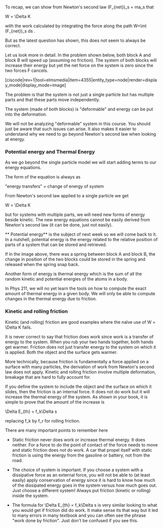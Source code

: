 To recap, we can show from Newton's second law <lrn-math>(F_{net})_s = ma_s </lrn-math> that  

<lrn-math> W = \Delta K </lrn-math>

with the work calculated by integrating the force along the path <lrn-math>W=\int (F_{net})_s ds </lrn-math>.

But as the latest question has shown, this does not seem to always be correct. 

Let us look more in detail. In the problem shown below, both block A and block B will speed up (assuming no friction). The system of both blocks will increase their energy but yet the net force on the system is zero since the two forces F cancels.  

[ciscode|rev=1|tool=elmsmedia|item=4355|entity_type=node|render=display_mode|display_mode=image]

The problem is that the system is not just a single particle but has multiple parts and that these parts move independently. 

The system (made of both blocks) is "deformable" and energy can be put into the deformation. 

<lrndesign-sidenote label="Instructor Note" icon="bookmark" bg-color="#c2e5f2">
We will not be analyzing "deformable" system in this course. You should just be aware that such issues can arise. It also makes it easier to understand why we need to go beyond Newton's second law when looking at energy. 
</lrndesign-sidenote>

### Potential energy and Thermal Energy

As we go beyond the single particle model we will start adding terms to our energy equations. 

The form of the equation is always as 

"energy transfers" = change of energy of system

From Newton's second law applied to a single particle we get 

<lrn-math> W = \Delta K  </lrn-math> 

but for systems with multiple parts, we will need new forms of energy beside kinetic. The new energy equations cannot be easily derived from Newton's second law (it can be done, just not easily).  

** Potential energy** is the subject of next week so we will come back to it. In a nutshell, potential energy is the energy related to the relative position of parts of a system that can be stored and retrieved.

If in the image above, there was a spring between block A and block B, the change in position of the two blocks could be stored in the spring and released when the spring snap back. 

Another form of energy is thermal energy which is the sum of all the random kinetic and potential energies of the atoms in a body. 

<lrndesign-sidenote label="Instructor Note" icon="bookmark" bg-color="#c2e5f2">
In Phys 211, we will no yet learn the tools on how to compute the exact amount of thermal energy in a given body. We will only be able to compute changes in the thermal energy due to friction. 
</lrndesign-sidenote>

### Kinetic and rolling friction

Kinetic (and rolling) friction are good examples where the naïve use of <lrn-math inline> W = \Delta K </lrn-math> fails. 

It is never correct to say that friction does work since work is a transfer of energy to the system. When you rub your two hands together, both hands get warmer. Friction does not just transfer energy to the system on which it is applied. Both the object and the surface gets warmer. 

More technically, because friction is fundamentally a force applied on a surface with many particles, the derivation of work from Newton's second law does not apply. Kinetic and rolling friction involve multiple deformation, breakage that are hard to fully account for.  

If you define the system to include the object and the surface on which it slides, then the friction is an internal force. It does not do work but it will increase the thermal energy of the system. As shown in your book, it is simple to prove that the amount of the increase is

<lrn-math inline> \Delta E_{th} = f_k\Delta s </lrn-math>

replacing <lrn-math inline>f_k </lrn-math> by </lrn-math> f_r </lrn-math> for rolling friction.

There are many important points to remember here 

* Static friction never does work or increase thermal energy. It does neither. For a force to do the point of contact of the force needs to move and static friction does not do work. A car that propel itself with static friction is using the energy from the gasoline or battery, not from the road. 

* The choice of system is important. If you choose a system with a dissipative force as an external force, you will not be able to (at least easily) apply conservation of energy since it is hard to know how much of the dissipated energy goes in the system versus how much goes out. Just choose a different system! Always put friction (kinetic or rolling) inside the system. 

* The formula for <lrn-math inline> \Delta E_{th} = f_k\Delta s </lrn-math> is very similar looking to what you would get if friction did do work. It make sense its that way but it led to many errors in many textbook and you can often see the phrase "work done by friction". Just don't be confused if you see this. 

